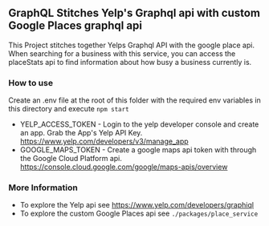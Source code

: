 ## GraphQL Stitches Yelp's Graphql api with custom Google Places graphql api

This Project stitches together Yelps Graphql API with the google place api. When searching for a business with this service, you can access the placeStats api to find information about how busy a business currently is.

### How to use

Create an .env file at the root of this folder with the required env variables in this directory and execute `npm start`
* YELP_ACCESS_TOKEN - Login to the yelp developer console and create an app. Grab the App's Yelp API Key. https://www.yelp.com/developers/v3/manage_app
* GOOGLE_MAPS_TOKEN - Create a google maps api token with through the Google Cloud Platform api. https://console.cloud.google.com/google/maps-apis/overview

### More Information
* To explore the Yelp api see https://www.yelp.com/developers/graphiql
* To explore the custom Google Places api see `./packages/place_service`
